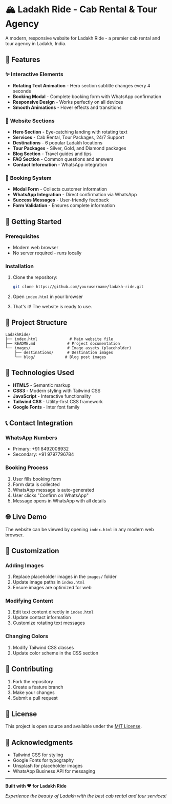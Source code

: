 # 🏔️ Ladakh Ride - Cab Rental & Tour Agency

A modern, responsive website for Ladakh Ride - a premier cab rental and tour agency in Ladakh, India.

## 🌟 Features

### ✨ **Interactive Elements**
- **Rotating Text Animation** - Hero section subtitle changes every 4 seconds
- **Booking Modal** - Complete booking form with WhatsApp confirmation
- **Responsive Design** - Works perfectly on all devices
- **Smooth Animations** - Hover effects and transitions

### 📱 **Website Sections**
- **Hero Section** - Eye-catching landing with rotating text
- **Services** - Cab Rental, Tour Packages, 24/7 Support
- **Destinations** - 6 popular Ladakh locations
- **Tour Packages** - Silver, Gold, and Diamond packages
- **Blog Section** - Travel guides and tips
- **FAQ Section** - Common questions and answers
- **Contact Information** - WhatsApp integration

### 💬 **Booking System**
- **Modal Form** - Collects customer information
- **WhatsApp Integration** - Direct confirmation via WhatsApp
- **Success Messages** - User-friendly feedback
- **Form Validation** - Ensures complete information

## 🚀 **Getting Started**

### **Prerequisites**
- Modern web browser
- No server required - runs locally

### **Installation**
1. Clone the repository:
   ```bash
   git clone https://github.com/yourusername/ladakh-ride.git
   ```

2. Open `index.html` in your browser

3. That's it! The website is ready to use.

## 📁 **Project Structure**

```
LadakhRide/
├── index.html              # Main website file
├── README.md              # Project documentation
└── images/                # Image assets (placeholder)
    ├── destinations/      # Destination images
    └── blog/             # Blog post images
```

## 🎨 **Technologies Used**

- **HTML5** - Semantic markup
- **CSS3** - Modern styling with Tailwind CSS
- **JavaScript** - Interactive functionality
- **Tailwind CSS** - Utility-first CSS framework
- **Google Fonts** - Inter font family

## 📞 **Contact Integration**

### **WhatsApp Numbers**
- Primary: +91 8492008932
- Secondary: +91 9797796784

### **Booking Process**
1. User fills booking form
2. Form data is collected
3. WhatsApp message is auto-generated
4. User clicks "Confirm on WhatsApp"
5. Message opens in WhatsApp with all details

## 🌐 **Live Demo**

The website can be viewed by opening `index.html` in any modern web browser.

## 📝 **Customization**

### **Adding Images**
1. Replace placeholder images in the `images/` folder
2. Update image paths in `index.html`
3. Ensure images are optimized for web

### **Modifying Content**
1. Edit text content directly in `index.html`
2. Update contact information
3. Customize rotating text messages

### **Changing Colors**
1. Modify Tailwind CSS classes
2. Update color scheme in the CSS section

## 🤝 **Contributing**

1. Fork the repository
2. Create a feature branch
3. Make your changes
4. Submit a pull request

## 📄 **License**

This project is open source and available under the [MIT License](LICENSE).

## 🙏 **Acknowledgments**

- Tailwind CSS for styling
- Google Fonts for typography
- Unsplash for placeholder images
- WhatsApp Business API for messaging

---

**Built with ❤️ for Ladakh Ride**

*Experience the beauty of Ladakh with the best cab rental and tour services!* 